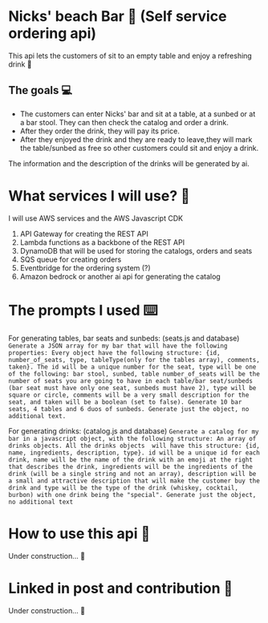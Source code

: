 # Nicks' beach Bar 🍻 (Self service ordering api)

This api lets the customers of sit to an empty table and enjoy a refreshing drink 🍹

## The goals 💻

- The customers can enter Nicks' bar and sit at a table, at a sunbed or at a bar stool. They can then check the catalog and order a drink.
- After they order the drink, they will pay its price.
- After they enjoyed the drink and they are ready to leave,they will mark the table/sunbed as free so other customers could sit and enjoy a drink.

The information and the description of the drinks will be generated by ai.

# What services I will use? 🚌

I will use AWS services and the AWS Javascript CDK

1. API Gateway for creating the REST API
2. Lambda functions as a backbone of the REST API
3. DynamoDB that will be used for storing the catalogs, orders and seats
4. SQS queue for creating orders
5. Eventbridge for the ordering system (?)
6. Amazon bedrock or another ai api for generating the catalog

# The prompts I used ⌨️

For generating tables, bar seats and sunbeds: (seats.js and database)
`Generate a JSON array for my bar that will have the following properties: Every object have the following structure: {id, number_of_seats, type, tableType(only for the tables array), comments, taken}. The id will be a unique number for the seat, type will be one of the following: bar stool, sunbed, table number_of_seats will be the number of seats you are going to have in each table/bar seat/sunbeds (bar seat must have only one seat, sunbeds must have 2), type will be square or circle, comments will be a very small description for the seat, and taken will be a boolean (set to false). Generate 10 bar seats, 4 tables and 6 duos of sunbeds. Generate just the object, no additional text.`

For generating drinks: (catalog.js and database)
`Generate a catalog for my bar in a javascript object, with the following structure: An array of drinks objects. All the drinks objects  will have this structure: {id, name, ingredients, description, type}. id will be a unique id for each drink, name will be the name of the drink with an emoji at the right that describes the drink, ingredients will be the ingredients of the drink (will be a single string and not an array), description will be a small and attractive description that will make the customer buy the drink and type will be the type of the drink (whiskey, cocktail, burbon) with one drink being the "special". Generate just the object, no additional text`

# How to use this api 📖

Under construction... 🚧

# Linked in post and contribution 🤝

Under construction... 🚧
